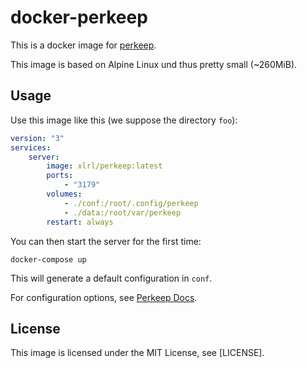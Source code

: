 # docker-perkeep

This is a docker image for [perkeep](https://perkeep.org/).

This image is based on Alpine Linux und thus pretty small (~260MiB).

## Usage

Use this image like this (we suppose the directory `foo`):

```yaml
version: "3"
services:
    server:
        image: xlrl/perkeep:latest
        ports:
            - "3179"
        volumes:
            - ./conf:/root/.config/perkeep
            - ./data:/root/var/perkeep
        restart: always
```

You can then start the server for the first time:

```shell
docker-compose up
```

This will generate a default configuration in `conf`.

For configuration options, see [Perkeep Docs](https://perkeep.org/doc/server-config).

## License

This image is licensed under the MIT License, see [LICENSE].
